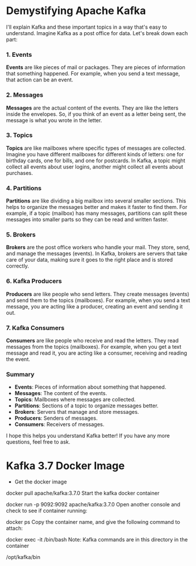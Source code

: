 
# Demystifying Apache Kafka
I'll explain Kafka and these important topics in a way that's easy to understand. Imagine Kafka as a post office for data. Let's break down each part:

### 1. Events
**Events** are like pieces of mail or packages. They are pieces of information that something happened. For example, when you send a text message, that action can be an event.

### 2. Messages
**Messages** are the actual content of the events. They are like the letters inside the envelopes. So, if you think of an event as a letter being sent, the message is what you wrote in the letter.

### 3. Topics
**Topics** are like mailboxes where specific types of messages are collected. Imagine you have different mailboxes for different kinds of letters: one for birthday cards, one for bills, and one for postcards. In Kafka, a topic might collect all events about user logins, another might collect all events about purchases.

### 4. Partitions
**Partitions** are like dividing a big mailbox into several smaller sections. This helps to organize the messages better and makes it faster to find them. For example, if a topic (mailbox) has many messages, partitions can split these messages into smaller parts so they can be read and written faster.

### 5. Brokers
**Brokers** are the post office workers who handle your mail. They store, send, and manage the messages (events). In Kafka, brokers are servers that take care of your data, making sure it goes to the right place and is stored correctly.

### 6. Kafka Producers
**Producers** are like people who send letters. They create messages (events) and send them to the topics (mailboxes). For example, when you send a text message, you are acting like a producer, creating an event and sending it out.

### 7. Kafka Consumers
**Consumers** are like people who receive and read the letters. They read messages from the topics (mailboxes). For example, when you get a text message and read it, you are acting like a consumer, receiving and reading the event.

### Summary
- **Events**: Pieces of information about something that happened.
- **Messages**: The content of the events.
- **Topics**: Mailboxes where messages are collected.
- **Partitions**: Sections of a topic to organize messages better.
- **Brokers**: Servers that manage and store messages.
- **Producers**: Senders of messages.
- **Consumers**: Receivers of messages.

I hope this helps you understand Kafka better! If you have any more questions, feel free to ask.

# Kafka 3.7 Docker Image
* Get the docker image

docker pull apache/kafka:3.7.0
Start the kafka docker container

docker run -p 9092:9092 apache/kafka:3.7.0
Open another console and check to see if container running:

docker ps
Copy the container name, and give the following command to attach:

docker exec -it <container-name> /bin/bash
Note: Kafka commands are in this directory in the container

/opt/kafka/bin
